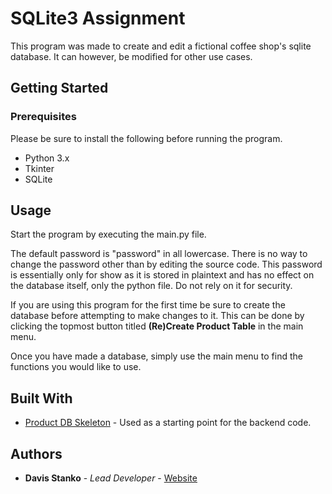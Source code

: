 


# SQLite3 Assignment

This program was made to create and edit a fictional coffee shop's sqlite database. It can however, be modified for other use cases.

## Getting Started

### Prerequisites

Please be sure to install the following before running the program. 
- Python 3.x
- Tkinter
- SQLite

## Usage

Start the program by executing the main.py file.

The default password is "password" in all lowercase. There is no way to change the password other than by editing the source code. This password is essentially only for show as it is stored in plaintext and has no effect on the database itself, only the python file. Do not rely on it for security.

If you are using this program for the first time be sure to create the database before attempting to make changes to it. This can be done by clicking the topmost button titled **(Re)Create Product Table** in the main menu.

Once you have made a database, simply use the main menu to find the functions you would like to use.

## Built With

  - [Product DB Skeleton](https://kprdsb.elearningontario.ca/d2l/le/lessons/20168687/topics/177979224) - Used as a starting point for the backend code.


## Authors

  - **Davis Stanko** - *Lead Developer* -
    [Website](https://davisstanko.com)